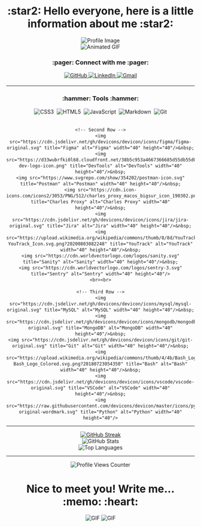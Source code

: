 <!-- Main Title -->
<h1 align="center">:star2: Hello everyone, here is a little information about me :star2:</h1>

<!-- Profile Header Images -->
<div id="header" align="center">
    <img src="https://drive.google.com/uc?export=download&confirm=no_antivirus&id=1C0B-FO2O4rx_9wctam-Nfm-r63BXJhuv" alt="Profile Image"/>
</div>
<div id="header" align="center">
    <img src="https://media.giphy.com/media/Aa3k6VDl2EDauCyE6U/giphy.gif" width="300" alt="Animated GIF"/>  
</div>

<!-- Connect With Me Section -->
<h3 align="center">:pager: Connect with me :pager:</h3>
<div align="center">
    <a href="https://github.com/chabanova-ekaterina" target="_blank">
        <img src="https://drive.google.com/uc?export=download&confirm=no_antivirus&id=13hhL9bLUOIWBKQ48YdlJdryhbpYaDGKE" alt="GitHub" style="margin-bottom: 5px;" />
    </a>
    <a href="https://linkedin.com/in/ekaterina-chabanova/" target="_blank">
        <img src="https://drive.google.com/uc?export=download&confirm=no_antivirus&id=1ytKqYCGmV7kUCD1JCPfTmSBSb-1u3T8Z" alt="LinkedIn" style="margin-bottom: 5px;" />
    </a>
    <a href="mailto:chabanova.ca@gmail.com" target="_blank">
        <img src="https://drive.google.com/uc?export=download&confirm=no_antivirus&id=1t3kMiH3SWm3wJYc6FeDmrgO80CpKaOCe" alt="Gmail" style="margin-bottom: 5px;" />
    </a>
    <!-- Uncomment to add Facebook link -->
    <!--
    <a href="https://www.facebook.com/chabanovaekaterina/" target="_blank">
        <img src="https://drive.google.com/uc?export=download&confirm=no_antivirus&id=1pdIdzSmi8fV2XIaJEyz3LwdKDaIK4Jps" alt="Facebook" style="margin-bottom: 5px;" />
    </a>
    -->
</div>

---

<!-- Tools Section -->
<h3 align="center">:hammer: Tools :hammer:</h3>
<div align="center">
    <!-- First Row -->
    <img src="https://drive.google.com/uc?export=download&confirm=no_antivirus&id=1xr_h9yg6-ZmftS_UPwg11sYQquvK4-0t" title="CSS3" alt="CSS3" width="40" height="40"/>&nbsp;
    <img src="https://drive.google.com/uc?export=download&confirm=no_antivirus&id=1N_kMTKkw-EMrdpKwri54SKRmNotLEEH2" title="HTML5" alt="HTML5" width="40" height="40"/>&nbsp;
    <img src="https://drive.google.com/uc?export=download&confirm=no_antivirus&id=1OggP9DdM0zLIRX2L3ok7WzX-SXLow6oi" title="JavaScript" alt="JavaScript" width="40" height="40"/>&nbsp;
    <img src="https://drive.google.com/uc?export=download&confirm=no_antivirus&id=1S6y0VMyMyUM3Vnk9dc-70Jh-GiWo5EK8" title="Markdown" alt="Markdown" width="60" height="40"/>&nbsp;
    <img src="https://drive.google.com/uc?export=download&confirm=no_antivirus&id=1bT8xerzZ_L4P9KnG-pPrs8VNYfLfH_Xk" title="Git" alt="Git" width="40" height="40"/>
    <br><br>

    <!-- Second Row -->
    <img src="https://cdn.jsdelivr.net/gh/devicons/devicon/icons/figma/figma-original.svg" title="Figma" alt="Figma" width="40" height="40"/>&nbsp;
    <img src="https://d33wubrfki0l68.cloudfront.net/38b5c953a4667366685d55db55d057c86db1fc54/a0fdc/static/acae6b24d940347661ca901ea07f47c1/chrome-dev-logo-icon.png" title="DevTools" alt="DevTools" width="40" height="40"/>&nbsp;
    <img src="https://www.svgrepo.com/show/354202/postman-icon.svg" title="Postman" alt="Postman" width="40" height="40"/>&nbsp;
    <img src="https://cdn.icon-icons.com/icons2/3053/PNG/512/charles_proxy_macos_bigsur_icon_190302.png" title="Charles Proxy" alt="Charles Proxy" width="40" height="40"/>&nbsp;
    <img src="https://cdn.jsdelivr.net/gh/devicons/devicon/icons/jira/jira-original.svg" title="Jira" alt="Jira" width="40" height="40"/>&nbsp;
    <img src="https://upload.wikimedia.org/wikipedia/commons/thumb/8/8d/YouTrack_Icon.svg/1024px-YouTrack_Icon.svg.png?20200803082248" title="YouTrack" alt="YouTrack" width="40" height="40"/>&nbsp;
    <img src="https://cdn.worldvectorlogo.com/logos/sanity.svg" title="Sanity" alt="Sanity" width="40" height="40"/>&nbsp;
    <img src="https://cdn.worldvectorlogo.com/logos/sentry-3.svg" title="Sentry" alt="Sentry" width="40" height="40"/>
    <br><br>

    <!-- Third Row -->
    <img src="https://cdn.jsdelivr.net/gh/devicons/devicon/icons/mysql/mysql-original.svg" title="MySQL" alt="MySQL" width="40" height="40"/>&nbsp;
    <img src="https://cdn.jsdelivr.net/gh/devicons/devicon/icons/mongodb/mongodb-original.svg" title="MongoDB" alt="MongoDB" width="40" height="40"/>&nbsp;
    <img src="https://cdn.jsdelivr.net/gh/devicons/devicon/icons/git/git-original.svg" title="Git" alt="Git" width="40" height="40"/>&nbsp;
    <img src="https://upload.wikimedia.org/wikipedia/commons/thumb/4/4b/Bash_Logo_Colored.svg/1024px-Bash_Logo_Colored.svg.png?20180723054350" title="Bash" alt="Bash" width="40" height="40"/>&nbsp;
    <img src="https://cdn.jsdelivr.net/gh/devicons/devicon/icons/vscode/vscode-original.svg" title="VSCode" alt="VSCode" width="40" height="40"/>&nbsp;
    <img src="https://raw.githubusercontent.com/devicons/devicon/master/icons/python/python-original-wordmark.svg" title="Python" alt="Python" width="40" height="40"/>
</div>

---

<!-- GitHub Streak Stats -->
<div align="center">
    <a href="https://git.io/streak-stats">
        <img src="http://github-readme-streak-stats.herokuapp.com?user=chabanova-ekaterina&theme=midnight-purple&border_radius=8&date_format=j%20M%5B%20Y%5D&mode=weekly" alt="GitHub Streak"/>
    </a>
</div>

<!-- GitHub Stats -->
<div align="center">
    <img src="https://github-readme-stats.vercel.app/api?username=chabanova-ekaterina&show_icons=true&theme=midnight-purple" alt="GitHub Stats"/>
</div>

<!-- Top Languages -->
<div align="center">
    <img src="https://github-readme-stats.vercel.app/api/top-langs/?username=chabanova-ekaterina&layout=compact&theme=midnight-purple" alt="Top Languages"/>
</div>

---

<!-- Profile Views Counter -->
<div align="center">
    <img src="https://komarev.com/ghpvc/?username=chabanova-ekaterina&&style=flat-square" width="180" height="35" alt="Profile Views Counter"/>
</div>

<!-- Closing Section -->
<h1 align="center">Nice to meet you! Write me... :memo: :heart:</h1>
<div id="header" align="center">
    <img src="https://media.giphy.com/media/W55aS2VNgtUWLAij2S/giphy.gif" width="300" alt="GIF"/>  
    <img src="https://media.giphy.com/media/v1.Y2lkPTc5MGI3NjExZTMwMzJiZmE0MzU5YmJjNjc4MjU3OWU1Mzg2YjNlMTk4ZTBhNDNkNCZjdD1n/JPgbkckJHW1vSWknU5/giphy.gif" width="300" alt="GIF"/>  
</div>
